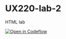 # UX220-lab-2
HTML lab 

[![Open in Codeflow](https://developer.stackblitz.com/img/open_in_codeflow.svg)]([https://pr.new/SiennaB11/UX220-lab-2)

